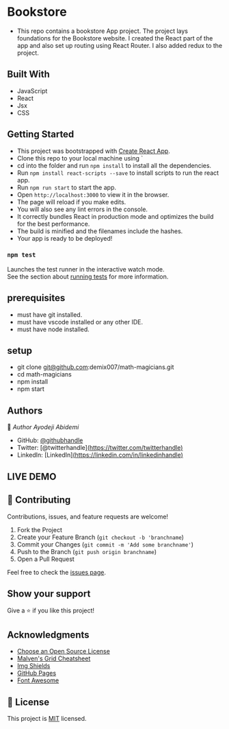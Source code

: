 # Bookstore

- This repo contains a bookstore App project. The project lays foundations for the Bookstore website. I created the React part of the app and also set up routing using React Router. I also added redux to the project. 

## Built With

- JavaScript
- React
- Jsx
- CSS

## Getting Started
- This project was bootstrapped with [Create React App](https://github.com/facebook/create-react-app).
- Clone this repo to your local machine using `
- cd into the folder and run `npm install` to install all the dependencies.
- Run `npm install react-scripts --save` to install scripts to run the react app.
- Run `npm run start` to start the app.
- Open `http://localhost:3000` to view it in the browser.
- The page will reload if you make edits.
- You will also see any lint errors in the console.
- It correctly bundles React in production mode and optimizes the build for the best performance.
- The build is minified and the filenames include the hashes.
- Your app is ready to be deployed!

### `npm test`

Launches the test runner in the interactive watch mode.\
See the section about [running tests](https://facebook.github.io/create-react-app/docs/running-tests) for more information.


## prerequisites
- must have git installed.
- must have vscode installed or any other IDE.
- must have node installed.

## setup
- git clone git@github.com:demix007/math-magicians.git
- cd math-magicians
- npm install
- npm start

## Authors

👤 *Author Ayodeji Abidemi*

- GitHub: [@githubhandle]([https://github.com/githubhandle](https://github.com/demix007))
- Twitter: [@twitterhandle][(https://twitter.com/twitterhandle)](https://twitter.com/dat_dope_demix)
- LinkedIn: [LinkedIn][(https://linkedin.com/in/linkedinhandle)](https://linkedin.com/in/ayodeji-abidemi-b76935218)



## LIVE DEMO


## 🤝 Contributing

Contributions, issues, and feature requests are welcome!

1. Fork the Project
2. Create your Feature Branch (`git checkout -b 'branchname`)
3. Commit your Changes (`git commit -m 'Add some branchname'`)
4. Push to the Branch (`git push origin branchname`)
5. Open a Pull Request

Feel free to check the [issues page](https://github.com/demix007/bookstore-app/issues).

## Show your support

Give a ⭐️ if you like this project!

## Acknowledgments

* [Choose an Open Source License](https://choosealicense.com)
* [Malven's Grid Cheatsheet](https://grid.malven.co/)
* [Img Shields](https://shields.io)
* [GitHub Pages](https://pages.github.com)
* [Font Awesome](https://fontawesome.com)

## 📝 License

This project is [MIT](https://github.com/demix007/bookstore-app/blob/main/LICENSE) licensed.